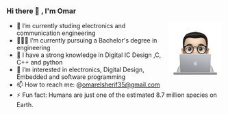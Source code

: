 ### Hi there 👋 , I'm Omar

<img src="https://github.com/OmarMahmoudElsherif/OmarMahmoudElsherif/blob/main/profile-img.png" align="right" width="25%"/>



- 🔭 I’m currently studing electronics and communication engineering
- 👨🏽‍💻 I’m currently pursuing a Bachelor's degree in engineering
- 🌱 I have a strong knowledge in Digital IC Design ,C, C++ and python 
- 👀 I’m interested in electronics, Digital Design, Embedded and software programming
- 📫 How to reach me: @omarelsherif35@gmail.com
- ⚡ Fun fact: Humans are just one of the estimated 8.7 million species on Earth.
